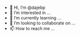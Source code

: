 - 👋 Hi, I’m @dajebp
- 👀 I’m interested in ...
- 🌱 I’m currently learning ...
- 💞️ I’m looking to collaborate on ...
- 📫 How to reach me ...

<!---
dajebp/dajebp is a ✨ special ✨ repository because its `README.md` (this file) appears on your GitHub profile.
You can click the Preview link to take a look at your changes.
--->
